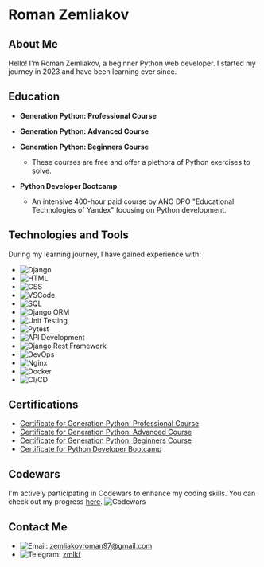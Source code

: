 # Roman Zemliakov

## About Me
Hello! I'm Roman Zemliakov, a beginner Python web developer. I started my journey in 2023 and have been learning ever since.

## Education
- **Generation Python: Professional Course**
- **Generation Python: Advanced Course**
- **Generation Python: Beginners Course**
  - These courses are free and offer a plethora of Python exercises to solve.

- **Python Developer Bootcamp**
  - An intensive 400-hour paid course by ANO DPO "Educational Technologies of Yandex" focusing on Python development.

## Technologies and Tools
During my learning journey, I have gained experience with:
- ![Django](https://img.shields.io/badge/Django-092E20?style=for-the-badge&logo=django&logoColor=white)
- ![HTML](https://img.shields.io/badge/HTML5-E34F26?style=for-the-badge&logo=html5&logoColor=white)
- ![CSS](https://img.shields.io/badge/CSS3-1572B6?style=for-the-badge&logo=css3&logoColor=white)
- ![VSCode](https://img.shields.io/badge/VSCode-007ACC?style=for-the-badge&logo=visual-studio-code&logoColor=white)
- ![SQL](https://img.shields.io/badge/SQL-4479A1?style=for-the-badge&logo=sql&logoColor=white)
- ![Django ORM](https://img.shields.io/badge/Django%20ORM-092E20?style=for-the-badge&logo=django&logoColor=white)
- ![Unit Testing](https://img.shields.io/badge/Unit%20Testing-6DB33F?style=for-the-badge&logo=pytest&logoColor=white)
- ![Pytest](https://img.shields.io/badge/Pytest-0A9EDC?style=for-the-badge&logo=pytest&logoColor=white)
- ![API Development](https://img.shields.io/badge/API%20Development-0A9EDC?style=for-the-badge&logo=fastapi&logoColor=white)
- ![Django Rest Framework](https://img.shields.io/badge/Django%20Rest%20Framework-092E20?style=for-the-badge&logo=django&logoColor=white)
- ![DevOps](https://img.shields.io/badge/DevOps-1C78C0?style=for-the-badge&logo=devops&logoColor=white)
- ![Nginx](https://img.shields.io/badge/Nginx-009639?style=for-the-badge&logo=nginx&logoColor=white)
- ![Docker](https://img.shields.io/badge/Docker-2496ED?style=for-the-badge&logo=docker&logoColor=white)
- ![CI/CD](https://img.shields.io/badge/CI%2FCD-6DB33F?style=for-the-badge&logo=jenkins&logoColor=white)

## Certifications
- [Certificate for Generation Python: Professional Course](certificates/professional_certificate.pdf)
- [Certificate for Generation Python: Advanced Course](certificates/advanced_certificate.pdf)
- [Certificate for Generation Python: Beginners Course](certificates/beginners_certificate.pdf)
- [Certificate for Python Developer Bootcamp](certificates/bootcamp_certificate.pdf)

## Codewars
I'm actively participating in Codewars to enhance my coding skills. You can check out my progress [here](https://www.codewars.com/users/zmlkff).
![Codewars](https://www.codewars.com/users/zmlkff/badges/large)

## Contact Me
- ![Email](https://img.shields.io/badge/Email-D14836?style=for-the-badge&logo=gmail&logoColor=white): [zemliakovroman97@gmail.com](mailto:zemliakovroman97@gmail.com)
- ![Telegram](https://img.shields.io/badge/Telegram-2CA5E0?style=for-the-badge&logo=telegram&logoColor=white): [zmlkf](https://t.me/zmlkf)

